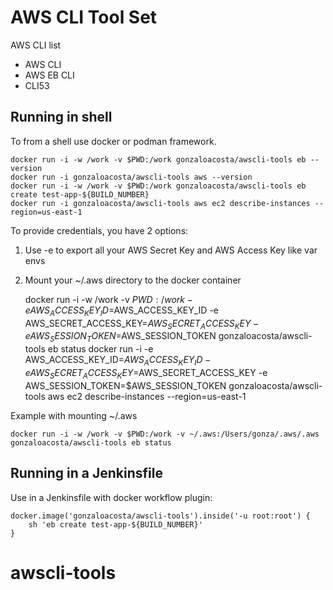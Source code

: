 # AWS CLI Tool Set 

AWS CLI list

- AWS CLI
- AWS EB CLI
- CLI53

## Running in shell 

To from a shell use docker or podman framework.

	docker run -i -w /work -v $PWD:/work gonzaloacosta/awscli-tools eb --version
	docker run -i gonzaloacosta/awscli-tools aws --version
	docker run -i -w /work -v $PWD:/work gonzaloacosta/awscli-tools eb create test-app-${BUILD_NUMBER}
	docker run -i gonzaloacosta/awscli-tools aws ec2 describe-instances --region=us-east-1

To provide credentials, you have 2 options:

1. Use -e to export all your AWS Secret Key and AWS Access Key like var envs
2. Mount your ~/.aws directory to the docker container

	docker run -i -w /work -v $PWD:/work -e AWS_ACCESS_KEY_ID=$AWS_ACCESS_KEY_ID -e AWS_SECRET_ACCESS_KEY=$AWS_SECRET_ACCESS_KEY -e AWS_SESSION_TOKEN=$AWS_SESSION_TOKEN gonzaloacosta/awscli-tools eb status
	docker run -i -e AWS_ACCESS_KEY_ID=$AWS_ACCESS_KEY_ID -e AWS_SECRET_ACCESS_KEY=$AWS_SECRET_ACCESS_KEY -e AWS_SESSION_TOKEN=$AWS_SESSION_TOKEN gonzaloacosta/awscli-tools aws ec2 describe-instances --region=us-east-1

Example with mounting ~/.aws

	docker run -i -w /work -v $PWD:/work -v ~/.aws:/Users/gonza/.aws/.aws gonzaloacosta/awscli-tools eb status

## Running in a Jenkinsfile

Use in a Jenkinsfile with docker workflow plugin:

```
docker.image('gonzaloacosta/awscli-tools').inside('-u root:root') {
    sh 'eb create test-app-${BUILD_NUMBER}'
}
```
# awscli-tools
